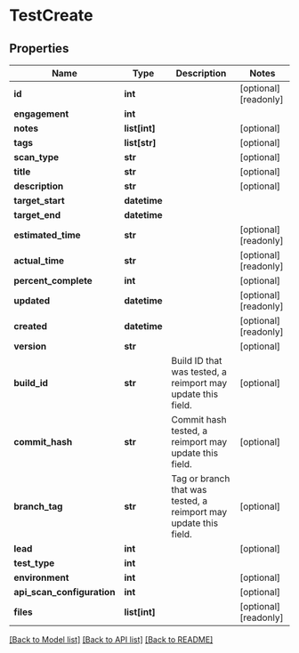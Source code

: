 # TestCreate

## Properties
Name | Type | Description | Notes
------------ | ------------- | ------------- | -------------
**id** | **int** |  | [optional] [readonly] 
**engagement** | **int** |  | 
**notes** | **list[int]** |  | [optional] 
**tags** | **list[str]** |  | [optional] 
**scan_type** | **str** |  | [optional] 
**title** | **str** |  | [optional] 
**description** | **str** |  | [optional] 
**target_start** | **datetime** |  | 
**target_end** | **datetime** |  | 
**estimated_time** | **str** |  | [optional] [readonly] 
**actual_time** | **str** |  | [optional] [readonly] 
**percent_complete** | **int** |  | [optional] 
**updated** | **datetime** |  | [optional] [readonly] 
**created** | **datetime** |  | [optional] [readonly] 
**version** | **str** |  | [optional] 
**build_id** | **str** | Build ID that was tested, a reimport may update this field. | [optional] 
**commit_hash** | **str** | Commit hash tested, a reimport may update this field. | [optional] 
**branch_tag** | **str** | Tag or branch that was tested, a reimport may update this field. | [optional] 
**lead** | **int** |  | [optional] 
**test_type** | **int** |  | 
**environment** | **int** |  | [optional] 
**api_scan_configuration** | **int** |  | [optional] 
**files** | **list[int]** |  | [optional] [readonly] 

[[Back to Model list]](../README.md#documentation-for-models) [[Back to API list]](../README.md#documentation-for-api-endpoints) [[Back to README]](../README.md)


